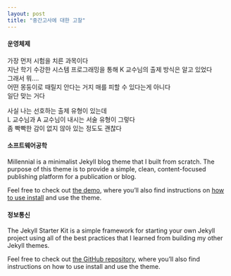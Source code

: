 ```yaml
---
layout: post
title: "중간고사에 대한 고찰"
---
```


#### 운영체제

가장 먼저 시험을 치른 과목이다<br>
지난 학기 수강한 시스템 프로그래밍을 통해 K 교수님의 출제 방식은 알고 있었다<br>
그래서 뭐....<br> 어떤 몽둥이로 때릴지 안다는 거지 매를 피할 수 있다는게 아니다<br>
일단 맞는 거다<br>

사실 나는 선호하는 출제 유형이 있는데<br>
L 교수님과 A 교수님이 내시는 서술 유형이 그렇다<br>
좀 빡빡한 감이 없지 않아 있는 정도도 괜찮다




#### 소프트웨어공학

Millennial is a minimalist Jekyll blog theme that I built from scratch. The purpose of this theme is to provide a simple, clean, content-focused publishing platform for a publication or blog.

Feel free to check out <a href="https://lenpaul.github.io/Millennial/" target="_blank">the demo</a>, where you’ll also find instructions on <a href="https://lenpaul.github.io/Millennial/documentation/getting-started.html">how to use install</a> and use the theme.

#### 정보통신

The Jekyll Starter Kit is a simple framework for starting your own Jekyll project using all of the best practices that I learned from building my other Jekyll themes.

Feel free to check out <a href="https://github.com/LeNPaul/jekyll-starter-kit" target="_blank">the GitHub repository</a>, where you’ll also find instructions on how to use install and use the theme.
